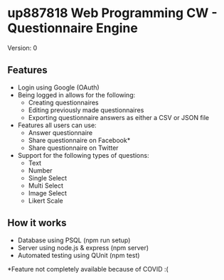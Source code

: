 # up887818 Web Programming CW - Questionnaire Engine
Version: 0

## Features
- Login using Google (OAuth)
- Being logged in allows for the following:
  - Creating questionnaires
  - Editing previously made questionnaires
  - Exporting questionnaire answers as either a CSV or JSON file
- Features all users can use:
  - Answer questionnaire
  - Share questionnaire on Facebook*
  - Share questionnaire on Twitter
- Support for the following types of questions:
  - Text
  - Number
  - Single Select
  - Multi Select
  - Image Select
  - Likert Scale

## How it works
- Database using PSQL (npm run setup)
- Server using node.js & express (npm server)
- Automated testing using QUnit (npm test)

*Feature not completely available because of COVID :(

